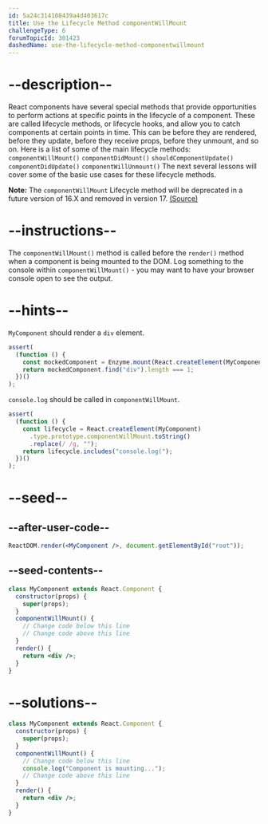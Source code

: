 ```yaml
---
id: 5a24c314108439a4d403617c
title: Use the Lifecycle Method componentWillMount
challengeType: 6
forumTopicId: 301423
dashedName: use-the-lifecycle-method-componentwillmount
---
```


# --description--

React components have several special methods that provide opportunities to perform actions at specific points in the lifecycle of a component. These are called lifecycle methods, or lifecycle hooks, and allow you to catch components at certain points in time. This can be before they are rendered, before they update, before they receive props, before they unmount, and so on. Here is a list of some of the main lifecycle methods: `componentWillMount()` `componentDidMount()` `shouldComponentUpdate()` `componentDidUpdate()` `componentWillUnmount()` The next several lessons will cover some of the basic use cases for these lifecycle methods.

**Note:** The `componentWillMount` Lifecycle method will be deprecated in a future version of 16.X and removed in version 17. [(Source)](https://reactjs.org/blog/2018/03/27/update-on-async-rendering.html)

# --instructions--

The `componentWillMount()` method is called before the `render()` method when a component is being mounted to the DOM. Log something to the console within `componentWillMount()` - you may want to have your browser console open to see the output.

# --hints--

`MyComponent` should render a `div` element.

```js
assert(
  (function () {
    const mockedComponent = Enzyme.mount(React.createElement(MyComponent));
    return mockedComponent.find("div").length === 1;
  })()
);
```

`console.log` should be called in `componentWillMount`.

```js
assert(
  (function () {
    const lifecycle = React.createElement(MyComponent)
      .type.prototype.componentWillMount.toString()
      .replace(/ /g, "");
    return lifecycle.includes("console.log(");
  })()
);
```

# --seed--

## --after-user-code--

```jsx
ReactDOM.render(<MyComponent />, document.getElementById("root"));
```

## --seed-contents--

```jsx
class MyComponent extends React.Component {
  constructor(props) {
    super(props);
  }
  componentWillMount() {
    // Change code below this line
    // Change code above this line
  }
  render() {
    return <div />;
  }
}
```

# --solutions--

```jsx
class MyComponent extends React.Component {
  constructor(props) {
    super(props);
  }
  componentWillMount() {
    // Change code below this line
    console.log("Component is mounting...");
    // Change code above this line
  }
  render() {
    return <div />;
  }
}
```

